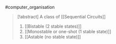 #computer_organisation 
>[!abstract] A class of [[Sequential Circuits]]
>1. [[Bistable (2 stable states)]]
>2. [[Monostable or one-shot (1 stable state)]]
>3. [[Astable (no stable state)]]


